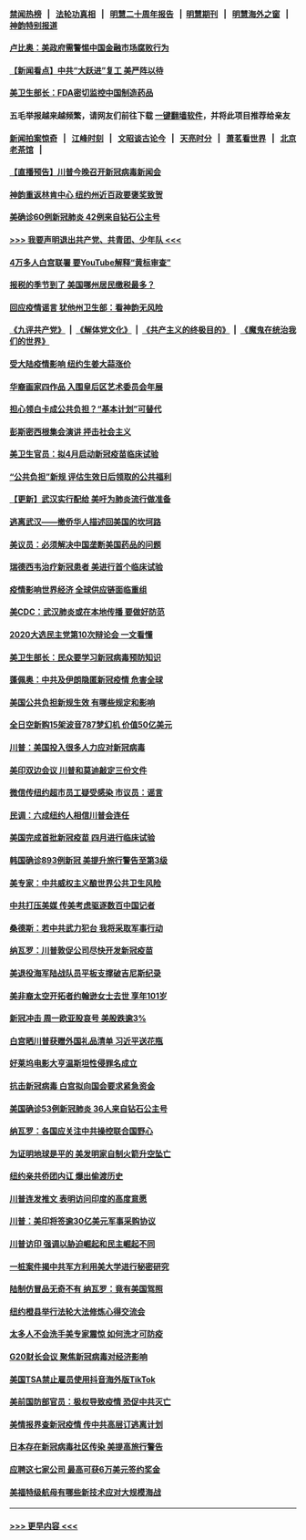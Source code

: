 #### [禁闻热榜](热点新闻.md?=0)  &nbsp;&nbsp;|&nbsp;&nbsp; [法轮功真相](https://github.com/gfw-breaker/truth/blob/master/README.md?=0) &nbsp;&nbsp;|&nbsp;&nbsp; [明慧二十周年报告](https://github.com/gfw-breaker/mh-reports/blob/master/README.md?=0) &nbsp;&nbsp;|&nbsp;&nbsp;[明慧期刊](https://github.com/gfw-breaker/mh-qikan) &nbsp;&nbsp;|&nbsp;&nbsp; [明慧海外之窗](https://github.com/gfw-breaker/mh-news/blob/master/README.md?=0) &nbsp;&nbsp;|&nbsp;&nbsp; [神韵特别报道](https://github.com/gfw-breaker/mh-news/blob/master/shenyun.md?=0)
#### [卢比奥：美政府需警惕中国金融市场腐败行为](../pages/nsc412/n11898327.md?t=02270702) 
#### [【新闻看点】中共“大跃进”复工 美严阵以待](../pages/nsc412/n11898221.md?t=02270702) 
#### [美卫生部长：FDA密切监控中国制造药品](../pages/nsc412/n11898231.md?t=02270702) 
#### 五毛举报越来越频繁，请网友们前往下载 [一键翻墙软件](https://github.com/gfw-breaker/ssr-accounts)，并将此项目推荐给亲友
#### [新闻拍案惊奇](https://github.com/gfw-breaker/banned-news/blob/master/pages/link4.md) &nbsp;&nbsp;|&nbsp;&nbsp; [江峰时刻](https://github.com/gfw-breaker/banned-news/blob/master/pages/link4.md) &nbsp;&nbsp;|&nbsp;&nbsp; [文昭谈古论今](https://github.com/gfw-breaker/banned-news/blob/master/pages/link4.md) &nbsp;&nbsp;|&nbsp;&nbsp; [天亮时分](https://github.com/gfw-breaker/banned-news/blob/master/pages/link4.md) &nbsp;&nbsp;|&nbsp;&nbsp; [萧茗看世界](https://github.com/gfw-breaker/banned-news/blob/master/pages/link4.md) &nbsp;&nbsp;|&nbsp;&nbsp; [北京老茶馆](https://github.com/gfw-breaker/banned-news/blob/master/pages/link4.md) &nbsp;&nbsp;|&nbsp;&nbsp; 
#### [【直播预告】川普今晚召开新冠病毒新闻会](../pages/nsc412/n11898088.md?t=02270702) 
#### [神韵重返林肯中心 纽约州近百政要褒奖致贺](../pages/nsc412/n11893366.md?t=02270702) 
#### [美确诊60例新冠肺炎 42例来自钻石公主号](../pages/nsc412/n11898098.md?t=02270702) 
#### [>>> 我要声明退出共产党、共青团、少年队 <<<](https://github.com/begood0513/goodnews/blob/master/quit/letter.md) 
#### [4万多人白宫联署 要YouTube解释“黄标审查”](../pages/nsc412/n11897803.md?t=02270702) 
#### [报税的季节到了 美国哪州居民缴税最多？](../pages/nsc412/n11897626.md?t=02270702) 
#### [回应疫情谣言 犹他州卫生部：看神韵无风险](../pages/nsc412/n11896078.md?t=02270702) 
#### [《九评共产党》](https://github.com/begood0513/9ping.md/blob/master/README.md) &nbsp;|&nbsp; [《解体党文化》](../../../../jtdwh.md/blob/master/README.md)  &nbsp;|&nbsp; [《共产主义的终极目的》](../../../../gczydzjmd.md/blob/master/README.md) &nbsp;|&nbsp; [《魔鬼在统治我们的世界》](../../../../mgztzwmdsj.md/blob/master/README.md) 
#### [受大陆疫情影响  纽约生姜大蒜涨价](../pages/nsc412/n11896485.md?t=02270702) 
#### [华裔画家四作品  入围皇后区艺术委员会年展](../pages/nsc412/n11896497.md?t=02270702) 
#### [担心领白卡成公共负担？“基本计划”可替代](../pages/nsc412/n11896478.md?t=02270702) 
#### [彭斯密西根集会演讲 抨击社会主义](../pages/nsc412/n11896543.md?t=02270702) 
#### [美卫生官员：拟4月启动新冠疫苗临床试验](../pages/nsc412/n11896357.md?t=02270702) 
#### [“公共负担”新规  评估生效日后领取的公共福利](../pages/nsc412/n11893847.md?t=02270702) 
#### [【更新】武汉实行配给 美吁为肺炎流行做准备](../pages/nsc412/n11890652.md?t=02270702) 
#### [逃离武汉——撤侨华人描述回美国的坎坷路](../pages/nsc412/n11895897.md?t=02270702) 
#### [美议员：必须解决中国垄断美国药品的问题](../pages/nsc412/n11895991.md?t=02270702) 
#### [瑞德西韦治疗新冠患者 美进行首个临床试验](../pages/nsc412/n11895845.md?t=02270702) 
#### [疫情影响世界经济 全球供应链面临重组](../pages/nsc412/n11895634.md?t=02270702) 
#### [美CDC：武汉肺炎或在本地传播 要做好防范](../pages/nsc412/n11895597.md?t=02270702) 
#### [2020大选民主党第10次辩论会 一文看懂](../pages/nsc412/n11895486.md?t=02270702) 
#### [美卫生部长：民众要学习新冠病毒预防知识](../pages/nsc412/n11895308.md?t=02270702) 
#### [蓬佩奥：中共及伊朗隐匿新冠疫情 危害全球](../pages/nsc412/n11895492.md?t=02270702) 
#### [美国公共负担新规生效 有哪些规定和影响](../pages/nsc412/n11893866.md?t=02270702) 
#### [全日空新购15架波音787梦幻机 价值50亿美元](../pages/nsc412/n11895154.md?t=02270702) 
#### [川普：美国投入很多人力应对新冠病毒](../pages/nsc412/n11894977.md?t=02270702) 
#### [美印双边会议 川普和莫迪敲定三份文件](../pages/nsc412/n11894247.md?t=02270702) 
#### [微信传纽约超市员工疑受感染  市议员：谣言](../pages/nsc412/n11893861.md?t=02270702) 
#### [民调：六成纽约人相信川普会连任](../pages/nsc412/n11893884.md?t=02270702) 
#### [美国完成首批新冠疫苗 四月进行临床试验](../pages/nsc412/n11893526.md?t=02270702) 
#### [韩国确诊893例新冠 美提升旅行警告至第3级](../pages/nsc412/n11893662.md?t=02270702) 
#### [美专家：中共威权主义酿世界公共卫生风险](../pages/nsc412/n11893474.md?t=02270702) 
#### [中共打压美媒 传美考虑驱逐数百中国记者](../pages/nsc412/n11893178.md?t=02270702) 
#### [桑德斯：若中共武力犯台 我将采取军事行动](../pages/nsc412/n11893282.md?t=02270702) 
#### [纳瓦罗：川普敦促公司尽快开发新冠疫苗](../pages/nsc412/n11893211.md?t=02270702) 
#### [美退役海军陆战队员平板支撑破吉尼斯纪录](../pages/nsc412/n11893022.md?t=02270702) 
#### [美非裔太空开拓者约翰逊女士去世 享年101岁](../pages/nsc412/n11892917.md?t=02270702) 
#### [新冠冲击 周一欧亚股哀号 美股跌逾3%](../pages/nsc412/n11892648.md?t=02270702) 
#### [白宫晒川普获赠外国礼品清单 习近平送花瓶](../pages/nsc412/n11892985.md?t=02270702) 
#### [好莱坞电影大亨温斯坦性侵罪名成立](../pages/nsc412/n11892907.md?t=02270702) 
#### [抗击新冠病毒 白宫拟向国会要求紧急资金](../pages/nsc412/n11892943.md?t=02270702) 
#### [美国确诊53例新冠肺炎 36人来自钻石公主号](../pages/nsc412/n11892877.md?t=02270702) 
#### [纳瓦罗：各国应关注中共操控联合国野心](../pages/nsc412/n11892856.md?t=02270702) 
#### [为证明地球是平的 美发明家自制火箭升空坠亡](../pages/nsc412/n11892645.md?t=02270702) 
#### [纽约亲共侨团内讧 爆出偷渡历史](../pages/nsc412/n11891235.md?t=02270702) 
#### [川普连发推文 表明访问印度的高度意愿](../pages/nsc412/n11891927.md?t=02270702) 
#### [川普：美印将签逾30亿美元军事采购协议](../pages/nsc412/n11892494.md?t=02270702) 
#### [川普访印 强调以胁迫崛起和民主崛起不同](../pages/nsc412/n11891855.md?t=02270702) 
#### [一桩案件揭中共军方利用美大学进行秘密研究](../pages/nsc412/n11891206.md?t=02270702) 
#### [陆制仿冒品无奇不有 纳瓦罗：竟有美国驾照](../pages/nsc412/n11890953.md?t=02270702) 
#### [纽约橙县举行法轮大法修炼心得交流会](../pages/nsc412/n11890760.md?t=02270702) 
#### [太多人不会洗手美专家震惊 如何洗才可防疫](../pages/nsc412/n11875866.md?t=02270702) 
#### [G20财长会议 聚焦新冠病毒对经济影响](../pages/nsc412/n11890400.md?t=02270702) 
#### [美国TSA禁止雇员使用抖音海外版TikTok](../pages/nsc412/n11890500.md?t=02270702) 
#### [美前国防部官员：极权导致疫情 恐促中共灭亡](../pages/nsc412/n11889092.md?t=02270702) 
#### [美情报界查新冠疫情 传中共高层订逃离计划](../pages/nsc412/n11888161.md?t=02270702) 
#### [日本存在新冠病毒社区传染 美提高旅行警告](../pages/nsc412/n11889917.md?t=02270702) 
#### [应聘这七家公司 最高可获6万美元签约奖金](../pages/nsc412/n11879446.md?t=02270702) 
#### [美福特级航母有哪些新技术应对大规模海战](../pages/nsc412/n11882087.md?t=02270702) 

----
#### [ >>> 更早内容 <<< ](../indexes/nsc412-earlier.md)
